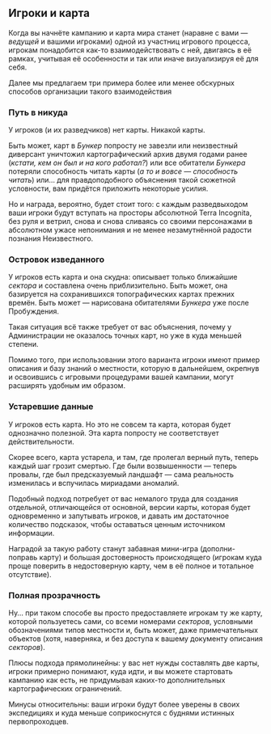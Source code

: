 ## Игроки и карта

Когда вы начнёте кампанию и карта мира станет (наравне с вами — *ведущей* и вашими игроками) одной из участниц игрового процесса, игрокам понадобится как-то взаимодействовать с ней, двигаясь в её рамках, учитывая её особенности и так или иначе визуализируя её для себя.

Далее мы предлагаем три примера более или менее обскурных способов организации такого взаимодействия

### Путь в никуда

У игроков (и их разведчиков) нет карты. Никакой карты.

Быть может, карт в *Бункер* попросту не завезли или неизвестный диверсант уничтожил картографический архив двумя годами ранее (*кстати, кем он был и на кого работал?*) или все обитатели *Бункера* потеряли способность читать карты (*а то и вовсе — способность читать*) или… для правдоподобного объяснения такой сюжетной условности, вам придётся приложить некоторые усилия.

Но и награда, вероятно, будет стоит того: с каждым разведвыходом ваши игроки будут вступать на просторы абсолютной Terra Incognita, без руля и ветрил, снова и снова сливаясь со своими персонажами в абсолютном ужасе непонимания и не менее незамутнённой радости познания Неизвестного.

### Островок изведанного

У игроков есть карта и она скудна: описывает только ближайшие *сектора* и составлена очень приблизительно. Быть может, она базируется на сохранившихся топографических картах прежних времён. Быть может — нарисована обитателями *Бункера* уже после Пробуждения.

Такая ситуация всё также требует от вас объяснения, почему у Администрации не оказалось точных карт, но уже в куда меньшей степени.

Помимо того, при использовании этого варианта игроки имеют пример описания и базу знаний о местности, которую в дальнейшем, окрепнув и освоившись с игровыми процедурами вашей кампании, могут расширять удобным им образом.

### Устаревшие данные

У игроков есть карта. Но это не совсем та карта, которая будет однозначно полезной. Эта карта попросту не соответствует действительности.

Скорее всего, карта устарела, и там, где пролегал верный путь, теперь каждый шаг грозит смертью. Где были возвышенности — теперь провалы, где был предсказуемый ландшафт — сама реальность изменилась и вспучилась мириадами аномалий.

Подобный подход потребует от вас немалого труда для создания отдельной, отличающейся от основной, версии карты, которая будет одновременно и запутывать игроков, и давать им достаточное количество подсказок, чтобы оставаться ценным источником информации.

Наградой за такую работу станут забавная мини-игра (дополни-поправь карту) и большая достоверность происходящего (игрокам куда проще поверить в недостоверную карту, чем в её полное и тотальное отсутствие).

### Полная прозрачность

Ну… при таком способе вы просто предоставляете игрокам ту же карту, которой пользуетесь сами, со всеми номерами *секторов*, условными обозначениями типов местности и, быть может, даже примечательных объектов (хотя, наверняка, и без доступа к вашему документу описания *секторов*).

Плюсы подхода прямолинейны: у вас нет нужды составлять две карты, игроки примерно понимают, куда идти, и вы можете стартовать кампанию как есть, не придумывая каких-то дополнительных картографических ограничений.

Минусы относительны: ваши игроки будут более уверены в своих экспедициях и куда меньше соприкоснутся с буднями истинных первопроходцев.